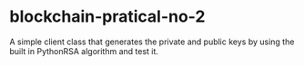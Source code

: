 # blockchain-pratical-no-2
A simple client class that generates the private and public keys by using the built in PythonRSA algorithm and test it.

